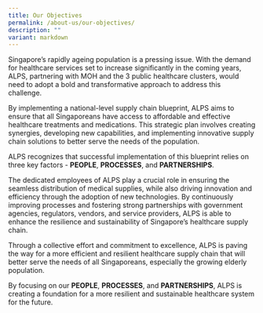 ```yaml
---
title: Our Objectives
permalink: /about-us/our-objectives/
description: ""
variant: markdown
---
```

Singapore’s rapidly ageing population is a pressing issue. With the demand for healthcare services set to increase significantly in the coming years, ALPS, partnering with MOH and the 3 public healthcare clusters, would need to adopt a bold and transformative approach to address this challenge.

By implementing a national-level supply chain blueprint, ALPS aims to ensure that all Singaporeans have access to affordable and effective healthcare treatments and medications. This strategic plan involves creating synergies, developing new capabilities, and implementing innovative supply chain solutions to better serve the needs of the population.

ALPS recognizes that successful implementation of this blueprint relies on three key factors - **PEOPLE**, **PROCESSES**, and **PARTNERSHIPS**. 

The dedicated employees of ALPS play a crucial role in ensuring the seamless distribution of medical supplies, while also driving innovation and efficiency through the adoption of new technologies. By continuously improving processes and fostering strong partnerships with government agencies, regulators, vendors, and service providers, ALPS is able to enhance the resilience and sustainability of Singapore’s healthcare supply chain.

Through a collective effort and commitment to excellence, ALPS is paving the way for a more efficient and resilient healthcare supply chain that will better serve the needs of all Singaporeans, especially the growing elderly population. 

By focusing on our **PEOPLE**, **PROCESSES**, and **PARTNERSHIPS**, ALPS is creating a foundation for a more resilient and sustainable healthcare system for the future.